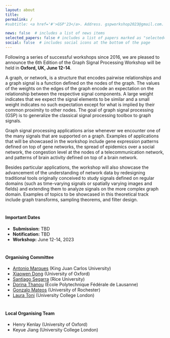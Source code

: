```yaml
---
layout: about
title: 
permalink: /
#subtitle: <a href='#'>GSP'23</a>. Address. gspworkshop2023@gmail.com. Moto. Etc.

news: false  # includes a list of news items
selected_papers: false # includes a list of papers marked as "selected={true}"
social: false  # includes social icons at the bottom of the page
---
```


Following a series of successful workshops since 2016, we are pleased to announce the 6th Edition of the Graph Signal Processing Workshop will be held in **Oxford, UK, June 12-14**.

A graph, or network, is a structure that encodes pairwise relationships and a graph signal is a function defined on the nodes of the graph. The values of the weights on the edges of the graph encode an expectation on the relationship between the respective signal components. A large weight indicates that we expect the signal elements to be similar and a small weight indicates no such expectation except for what is implied by their common proximity to other nodes. The goal of graph signal processing (GSP) is to generalize the classical signal processing toolbox to graph signals.

Graph signal processing applications arise whenever we encounter one of the many signals that are supported on a graph. Examples of applications that will be showcased in the workshop include gene expression patterns defined on top of gene networks, the spread of epidemics over a social network, the congestion level at the nodes of a telecommunication network, and patterns of brain activity defined on top of a brain network.

Besides particular applications, the workshop will also showcase the advancement of the understanding of network data by redesigning traditional tools originally conceived to study signals defined on regular domains (such as time-varying signals or spatially varying images and fields) and extending them to analyze signals on the more complex graph domain. Examples of topics to be showcased in this theoretical track include graph transforms, sampling theorems, and filter design.

#
#### Important Dates
+ **Submission:** TBD
+ **Notification:** TBD
+ **Workshop:** June 12-14, 2023

#
#### Organising Committee
+ [Antonio Marques](https://www.tsc.urjc.es/~amarques/) (King Juan Carlos University)
+ [Xiaowen Dong](https://web.media.mit.edu/~xdong/) (University of Oxford)
+ [Santiago Segarra](https://segarra.rice.edu) (Rice University)
+ [Dorina Thanou](https://people.epfl.ch/dorina.thanou?lang=en) (École Polytechnique Fédérale de Lausanne)
+ [Gonzalo Mateos](https://www.hajim.rochester.edu/ece/sites/gmateos//) (University of Rochester)
+ [Laura Toni](https://www.ucl.ac.uk/iccs/dr-laura-toni) (University College London)

#
#### Local Organising Team
+ Henry Kenlay (University of Oxford)
+ Keyue Jiang (University College London)
<br />

